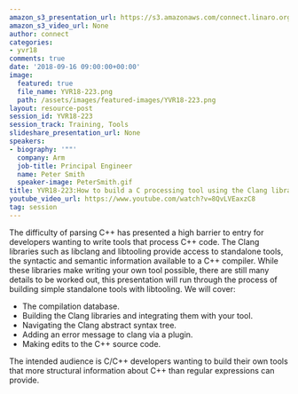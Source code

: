 ```yaml
---
amazon_s3_presentation_url: https://s3.amazonaws.com/connect.linaro.org/yvr18/presentations/yvr18-223.pdf
amazon_s3_video_url: None
author: connect
categories:
- yvr18
comments: true
date: '2018-09-16 09:00:00+00:00'
image:
  featured: true
  file_name: YVR18-223.png
  path: /assets/images/featured-images/YVR18-223.png
layout: resource-post
session_id: YVR18-223
session_track: Training, Tools
slideshare_presentation_url: None
speakers:
- biography: '""'
  company: Arm
  job-title: Principal Engineer
  name: Peter Smith
  speaker-image: PeterSmith.gif
title: YVR18-223:How to build a C processing tool using the Clang libraries
youtube_video_url: https://www.youtube.com/watch?v=8QvLVEaxzC8
tag: session
---
```


The difficulty of parsing C++ has presented a high barrier to entry for developers wanting to write tools that process C++ code. The Clang libraries such as libclang and libtooling provide access to standalone tools, the syntactic and semantic information available to a C++ compiler. While these libraries make writing your own tool possible, there are still many details to be worked out, this presentation will run through the process of building simple standalone tools with libtooling. We will cover:
- The compilation database.
- Building the Clang libraries and integrating them with your tool.
- Navigating the Clang abstract syntax tree.
- Adding an error message to clang via a plugin.
- Making edits to the C++ source code.

The intended audience is C/C++ developers wanting to build their own tools that more structural information about C++ than regular expressions can provide.
